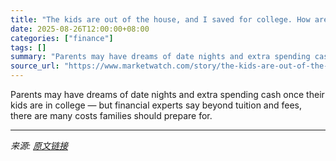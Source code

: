 ```yaml
---
title: "The kids are out of the house, and I saved for college. How are they still spending so much of my money?"
date: 2025-08-26T12:00:00+08:00
categories: ["finance"]
tags: []
summary: "Parents may have dreams of date nights and extra spending cash once their kids are in college — but financial experts say beyond tuition and fees, there are many costs families should prepare for."
source_url: "https://www.marketwatch.com/story/the-kids-are-out-of-the-house-and-i-saved-for-college-how-are-they-still-spending-so-much-of-my-money-39a09bfa?mod=mw_rss_topstories"
---
```


Parents may have dreams of date nights and extra spending cash once their kids are in college — but financial experts say beyond tuition and fees, there are many costs families should prepare for.

---

*来源: [原文链接](https://www.marketwatch.com/story/the-kids-are-out-of-the-house-and-i-saved-for-college-how-are-they-still-spending-so-much-of-my-money-39a09bfa?mod=mw_rss_topstories)*
